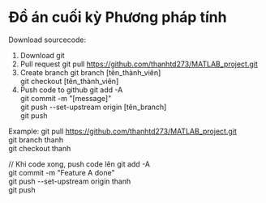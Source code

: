 # Đồ án cuối kỳ Phương pháp tính

Download sourcecode:
1. Download git
2. Pull request
    git pull https://github.com/thanhtd273/MATLAB_project.git
3. Create branch
    git branch [tên_thành_viên]
   <br />
    git checkout [tên_thành_viên]
5. Push code to github
    git add -A
    <br />
    git commit -m "[message]"
    <br />
    git push --set-upstream origin [tên_branch]
   <br />
    git push

Example:
    git pull https://github.com/thanhtd273/MATLAB_project.git <br />
    git branch thanh <br />
    git checkout thanh <br />

  // Khi code xong, push code lên
    git add -A <br />
    git commit -m "Feature A done" <br />
    git push --set-upstream origin thanh <br />
    git push <br />
